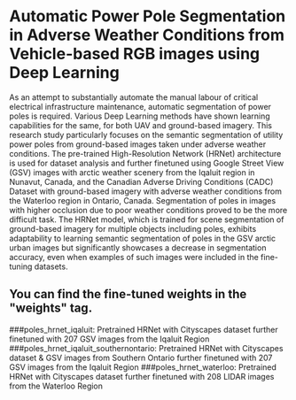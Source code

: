 # Automatic Power Pole Segmentation in Adverse Weather Conditions from Vehicle-based RGB images using Deep Learning

As an attempt to substantially automate the manual labour of critical electrical infrastructure maintenance, automatic segmentation of power poles is required. Various Deep Learning methods have shown learning capabilities for the same, for both UAV and ground-based imagery. This research study particularly focuses on the semantic segmentation of utility power poles from ground-based images taken under adverse weather conditions. The pre-trained High-Resolution Network (HRNet) architecture is used for dataset analysis and further finetuned using Google Street View (GSV) images with arctic weather scenery from the Iqaluit region in Nunavut, Canada, and the Canadian Adverse Driving Conditions (CADC) Dataset with ground-based imagery with adverse weather conditions from the Waterloo region in Ontario, Canada. Segmentation of poles in images with higher occlusion due to poor weather conditions proved to be the more difficult task. The HRNet model, which is trained for scene segmentation of ground-based imagery for multiple objects including poles, exhibits adaptability to learning semantic segmentation of poles in the GSV arctic urban images but significantly showcases a decrease in segmentation accuracy, even when examples of such images were included in the fine-tuning datasets.


## You can find the fine-tuned weights in the "weights" tag.

###poles_hrnet_iqaluit: Pretrained HRNet with Cityscapes dataset further finetuned with 207 GSV images from the Iqaluit Region
###poles_hrnet_iqaluit_southernontario: Pretrained HRNet with Cityscapes dataset & GSV images from Southern Ontario further finetuned with 207 GSV images from the Iqaluit Region
###poles_hrnet_waterloo: Pretrained HRNet with Cityscapes dataset further finetuned with 208 LIDAR images from the Waterloo Region
